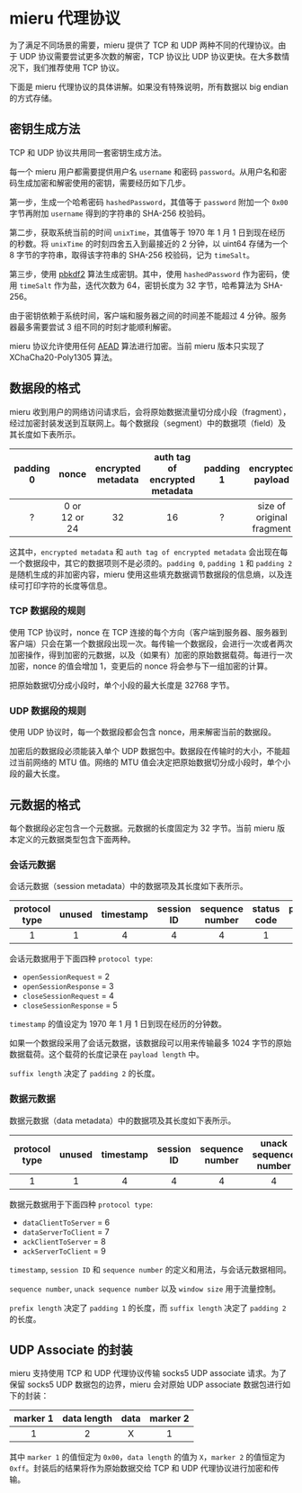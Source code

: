 # mieru 代理协议

为了满足不同场景的需要，mieru 提供了 TCP 和 UDP 两种不同的代理协议。由于 UDP 协议需要尝试更多次数的解密，TCP 协议比 UDP 协议更快。在大多数情况下，我们推荐使用 TCP 协议。

下面是 mieru 代理协议的具体讲解。如果没有特殊说明，所有数据以 big endian 的方式存储。

## 密钥生成方法

TCP 和 UDP 协议共用同一套密钥生成方法。

每一个 mieru 用户都需要提供用户名 `username` 和密码 `password`。从用户名和密码生成加密和解密使用的密钥，需要经历如下几步。

第一步，生成一个哈希密码 `hashedPassword`，其值等于 `password` 附加一个 `0x00` 字节再附加 `username` 得到的字符串的 SHA-256 校验码。

第二步，获取系统当前的时间 `unixTime`，其值等于 1970 年 1 月 1 日到现在经历的秒数。将 `unixTime` 的时刻四舍五入到最接近的 2 分钟，以 uint64 存储为一个 8 字节的字符串，取得该字符串的 SHA-256 校验码，记为 `timeSalt`。

第三步，使用 [pbkdf2](https://en.wikipedia.org/wiki/PBKDF2) 算法生成密钥。其中，使用 `hashedPassword` 作为密码，使用 `timeSalt` 作为盐，迭代次数为 64，密钥长度为 32 字节，哈希算法为 SHA-256。

由于密钥依赖于系统时间，客户端和服务器之间的时间差不能超过 4 分钟。服务器最多需要尝试 3 组不同的时刻才能顺利解密。

mieru 协议允许使用任何 [AEAD](https://en.wikipedia.org/wiki/Authenticated_encryption) 算法进行加密。当前 mieru 版本只实现了 XChaCha20-Poly1305 算法。

## 数据段的格式

mieru 收到用户的网络访问请求后，会将原始数据流量切分成小段（fragment），经过加密封装发送到互联网上。每个数据段（segment）中的数据项（field）及其长度如下表所示。

| padding 0 | nonce | encrypted metadata | auth tag of encrypted metadata | padding 1 | encrypted payload | auth tag of encrypted payload | padding 2 |
| :----: | :----: | :----: | :----: | :----: | :----: | :----: | :----: |
| ? | 0 or 12 or 24 | 32 | 16 | ? | size of original fragment | 16 | ? |

这其中，`encrypted metadata` 和 `auth tag of encrypted metadata` 会出现在每一个数据段中，其它的数据项则不是必须的。`padding 0`, `padding 1` 和 `padding 2` 是随机生成的非加密内容，mieru 使用这些填充数据调节数据段的信息熵，以及连续可打印字符的长度等信息。

### TCP 数据段的规则

使用 TCP 协议时，nonce 在 TCP 连接的每个方向（客户端到服务器、服务器到客户端）只会在第一个数据段出现一次。每传输一个数据段，会进行一次或者两次加密操作，得到加密的元数据，以及（如果有）加密的原始数据载荷。每进行一次加密，nonce 的值会增加 1，变更后的 nonce 将会参与下一组加密的计算。

把原始数据切分成小段时，单个小段的最大长度是 32768 字节。

### UDP 数据段的规则

使用 UDP 协议时，每一个数据段都会包含 nonce，用来解密当前的数据段。

加密后的数据段必须能装入单个 UDP 数据包中。数据段在传输时的大小，不能超过当前网络的 MTU 值。网络的 MTU 值会决定把原始数据切分成小段时，单个小段的最大长度。

## 元数据的格式

每个数据段必定包含一个元数据。元数据的长度固定为 32 字节。当前 mieru 版本定义的元数据类型包含下面两种。

### 会话元数据

会话元数据（session metadata）中的数据项及其长度如下表所示。

| protocol type | unused | timestamp | session ID | sequence number | status code | payload length | suffix length | unused |
| :----: | :----: | :----: | :----: | :----: | :----: | :----: | :----: | :----: |
| 1 | 1 | 4 | 4 | 4 | 1 | 2 | 1 | 14 |

会话元数据用于下面四种 `protocol type`:

- `openSessionRequest` = 2
- `openSessionResponse` = 3
- `closeSessionRequest` = 4
- `closeSessionResponse` = 5

`timestamp` 的值设定为 1970 年 1 月 1 日到现在经历的分钟数。

如果一个数据段采用了会话元数据，该数据段可以用来传输最多 1024 字节的原始数据载荷。这个载荷的长度记录在 `payload length` 中。

`suffix length` 决定了 `padding 2` 的长度。

### 数据元数据

数据元数据（data metadata）中的数据项及其长度如下表所示。

| protocol type | unused | timestamp | session ID | sequence number | unack sequence number | window size | fragment number | prefix length | payload length | suffix length | unused |
| :----: | :----: | :----: | :----: | :----: | :----: | :----: | :----: | :----: | :----: | :----: | :----: |
| 1 | 1 | 4 | 4 | 4 | 4 | 2 | 1 | 1 | 2 | 1 | 7 |

数据元数据用于下面四种 `protocol type`:

- `dataClientToServer` = 6
- `dataServerToClient` = 7
- `ackClientToServer` = 8
- `ackServerToClient` = 9

`timestamp`, `session ID` 和 `sequence number` 的定义和用法，与会话元数据相同。

`sequence number`, `unack sequence number` 以及 `window size` 用于流量控制。

`prefix length` 决定了 `padding 1` 的长度，而 `suffix length` 决定了 `padding 2` 的长度。

## UDP Associate 的封装

mieru 支持使用 TCP 和 UDP 代理协议传输 socks5 UDP associate 请求。为了保留 socks5 UDP 数据包的边界，mieru 会对原始 UDP associate 数据包进行如下的封装：

| marker 1 | data length | data | marker 2 |
| :----: | :----: | :----: | :----: |
| 1 | 2 | X | 1 |

其中 `marker 1` 的值恒定为 `0x00`，`data length` 的值为 `X`，`marker 2` 的值恒定为 `0xff`。封装后的结果将作为原始数据交给 TCP 和 UDP 代理协议进行加密和传输。
